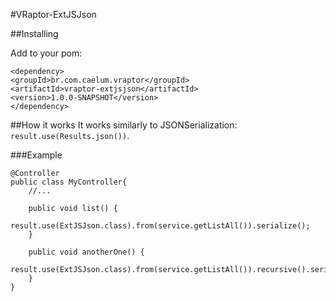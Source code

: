 #VRaptor-ExtJSJson

##Installing

Add to your pom:

```
<dependency>
<groupId>br.com.caelum.vraptor</groupId>
<artifactId>vraptor-extjsjson</artifactId>
<version>1.0.0-SNAPSHOT</version>
</dependency>

```

##How it works
It works similarly to JSONSerialization: `result.use(Results.json())`.

###Example

```
@Controller
public class MyController{
    //...
    
    public void list() {
        result.use(ExtJSJson.class).from(service.getListAll()).serialize();
    }
    
    public void anotherOne() {
    result.use(ExtJSJson.class).from(service.getListAll()).recursive().serialize();
    }
}

```
